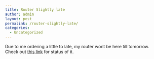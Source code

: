```yaml
---
title: Router Slightly late
author: admin
layout: post
permalink: /router-slightly-late/
categories:
  - Uncategorized
---
```

Due to me ordering a little to late, my router wont be here till tomorrow. Check out [this link][1] for status of it.

 [1]: http://tinyurl.com/84c5